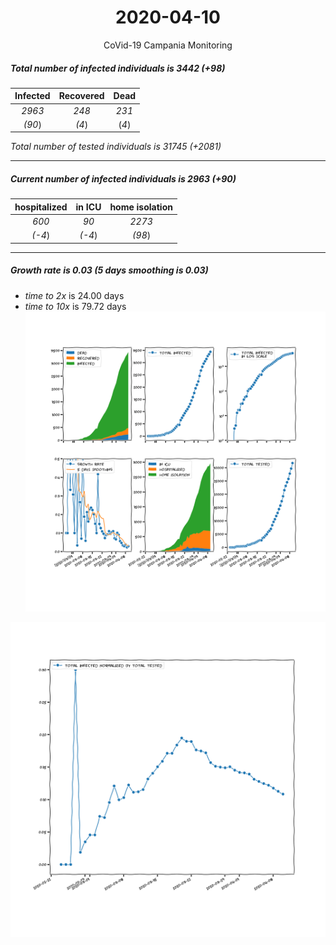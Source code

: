 <div align='center'>

# 2020-04-10
CoVid-19 Campania Monitoring
</div>

##### Total number of infected individuals is 3442 (+98)
Infected | Recovered | Dead
:---: | :---: | :---:
*2963* | *248* | *231*
*(90*) | *(4*) | (*4*)

*Total number of tested individuals is 31745 (+2081)*
***
##### Current number of infected individuals is 2963 (+90)
hospitalized | in ICU | home isolation
:---: | :---: | :---:
*600* |*90* |*2273*
*(-4*) |*(-4*) |*(98*)
***
##### Growth rate is 0.03 (5 days smoothing is 0.03)
- *time to 2x* is 24.00 days
- *time to 10x* is 79.72 days
![stats][stats]

![infected_normalized][infected_normalized]

[stats]: stats_Campania.png
[infected_normalized]: infected_normalized_Campania.png
